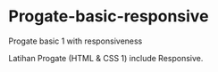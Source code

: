 # Progate-basic-responsive
Progate basic 1 with responsiveness

Latihan Progate (HTML & CSS 1) include Responsive.
